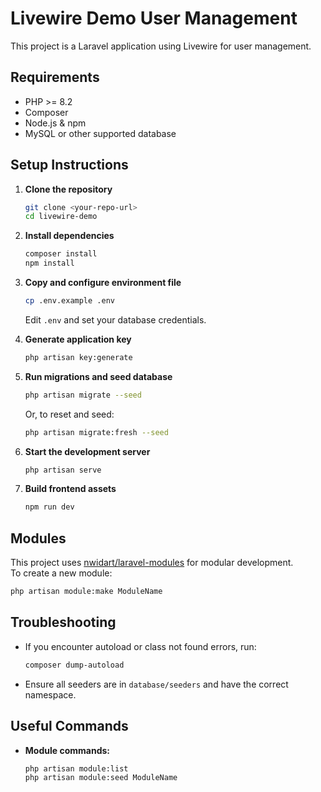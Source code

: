# Livewire Demo User Management

This project is a Laravel application using Livewire for user management.

## Requirements

- PHP >= 8.2
- Composer
- Node.js & npm
- MySQL or other supported database

## Setup Instructions

1. **Clone the repository**
   ```sh
   git clone <your-repo-url>
   cd livewire-demo
   ```

2. **Install dependencies**
   ```sh
   composer install
   npm install
   ```

3. **Copy and configure environment file**
   ```sh
   cp .env.example .env
   ```
   Edit `.env` and set your database credentials.

4. **Generate application key**
   ```sh
   php artisan key:generate
   ```

5. **Run migrations and seed database**
   ```sh
   php artisan migrate --seed
   ```
   Or, to reset and seed:
   ```sh
   php artisan migrate:fresh --seed
   ```

6. **Start the development server**
   ```sh
   php artisan serve
   ```

7. **Build frontend assets**
   ```sh
   npm run dev
   ```

## Modules

This project uses [nwidart/laravel-modules](https://nwidart.com/laravel-modules/) for modular development.  
To create a new module:
```sh
php artisan module:make ModuleName
```



## Troubleshooting

- If you encounter autoload or class not found errors, run:
  ```sh
  composer dump-autoload
  ```
- Ensure all seeders are in `database/seeders` and have the correct namespace.

## Useful Commands

- **Module commands:**  
  ```sh
  php artisan module:list
  php artisan module:seed ModuleName
  ```

##